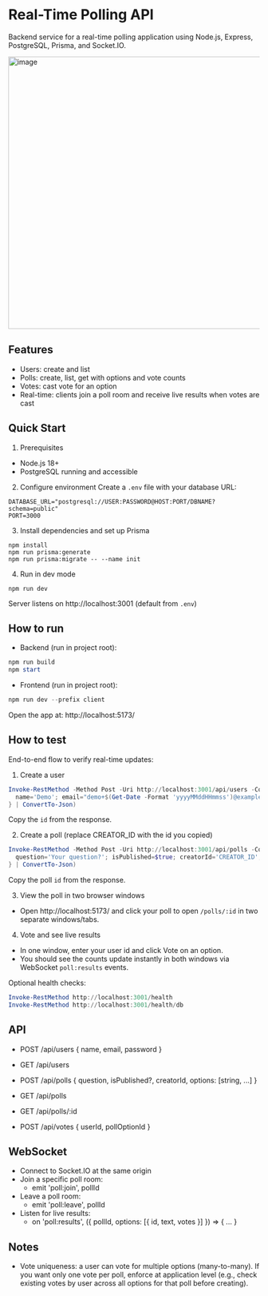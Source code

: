 # Real-Time Polling API

Backend service for a real-time polling application using Node.js, Express, PostgreSQL, Prisma, and Socket.IO.

<img width="551" height="545" alt="image" src="https://github.com/user-attachments/assets/31bba05f-a5b1-41b8-8bbf-c80a4155205f" />


## Features
- Users: create and list
- Polls: create, list, get with options and vote counts
- Votes: cast vote for an option
- Real-time: clients join a poll room and receive live results when votes are cast

## Quick Start

1) Prerequisites
- Node.js 18+
- PostgreSQL running and accessible

2) Configure environment
Create a `.env` file with your database URL:

```
DATABASE_URL="postgresql://USER:PASSWORD@HOST:PORT/DBNAME?schema=public"
PORT=3000
```

3) Install dependencies and set up Prisma

```
npm install
npm run prisma:generate
npm run prisma:migrate -- --name init
```

4) Run in dev mode

```
npm run dev
```

Server listens on http://localhost:3001 (default from `.env`)

## How to run

- Backend (run in project root):

```powershell
npm run build
npm start
```

- Frontend (run in project root):

```powershell
npm run dev --prefix client
```

Open the app at: http://localhost:5173/

## How to test

End-to-end flow to verify real-time updates:

1) Create a user

```powershell
Invoke-RestMethod -Method Post -Uri http://localhost:3001/api/users -ContentType 'application/json' -Body (@{
  name='Demo'; email="demo+$(Get-Date -Format 'yyyyMMddHHmmss')@example.com"; password='demopass'
} | ConvertTo-Json)
```

Copy the `id` from the response.

2) Create a poll (replace CREATOR_ID with the id you copied)

```powershell
Invoke-RestMethod -Method Post -Uri http://localhost:3001/api/polls -ContentType 'application/json' -Body (@{
  question='Your question?'; isPublished=$true; creatorId='CREATOR_ID'; options=@('Option A','Option B')
} | ConvertTo-Json)
```

Copy the poll `id` from the response.

3) View the poll in two browser windows

- Open http://localhost:5173/ and click your poll to open `/polls/:id` in two separate windows/tabs.

4) Vote and see live results

- In one window, enter your user id and click Vote on an option.
- You should see the counts update instantly in both windows via WebSocket `poll:results` events.

Optional health checks:

```powershell
Invoke-RestMethod http://localhost:3001/health
Invoke-RestMethod http://localhost:3001/health/db
```

## API

- POST /api/users { name, email, password }
- GET /api/users

- POST /api/polls { question, isPublished?, creatorId, options: [string, ...] }
- GET /api/polls
- GET /api/polls/:id

- POST /api/votes { userId, pollOptionId }

## WebSocket

- Connect to Socket.IO at the same origin
- Join a specific poll room:
  - emit 'poll:join', pollId
- Leave a poll room:
  - emit 'poll:leave', pollId
- Listen for live results:
  - on 'poll:results', ({ pollId, options: [{ id, text, votes }] }) => { ... }

## Notes
- Vote uniqueness: a user can vote for multiple options (many-to-many). If you want only one vote per poll, enforce at application level (e.g., check existing votes by user across all options for that poll before creating).

